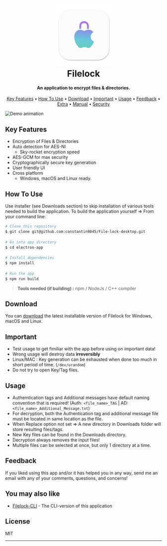
<h1 align="center">
  <br>
  <img src="https://github.com/constantin9845/File-lock-desktop/blob/main/electron-app/build/6801_1024x1024x32.png?raw=true" alt="Filelock logo" width="200"></a>
  <br>
  Filelock
  <br>
</h1>

<h4 align="center">An application to encrypt files & directories.</h4>

<p align="center">
  <a href="#key-features">Key Features</a> •
  <a href="#how-to-use">How To Use</a> •
  <a href="#download">Download</a> •
  <a href="#important">Important</a> •
  <a href="#usage">Usage</a> •
  <a href="#feedback">Feedback</a> •
  <a href="#you-may-also-like">Extra</a> •
  <a href="https://github.com/constantin9845/File-lock-desktop/blob/main/MANUAL.md">Manual</a> •
  <a href="https://github.com/constantin9845/File-lock-desktop/blob/main/SECURITY.md">Security</a>
</p>

![Demo animation](filelock-demo.gif)


## Key Features

* Encryption of Files & Directories
* Auto detection for AES-NI
  - Sky-rocket encryption speed
* AES-GCM for max security
* Cryptographically secure key generation
* User friendly UI
* Cross platform
  - Windows, macOS and Linux ready.

## How To Use

Use installer (see Downloads section) to skip installation of various tools needed to build the application. To build the application yourself => From your command line:

```bash
# Clone this repository
$ git clone git@github.com:constantin9845/File-lock-desktop.git

# Go into app directory
$ cd electron-app

# Install dependencies
$ npm install

# Run the app
$ npm run build
```

> **Tools needed (if building) :**
> npm / NodeJs / C++ compiler 


## Download

You can [download](https://github.com/constantin9845/File-lock-desktop/releases/tag/v1.0.0) the latest installable version of Filelock for Windows, macOS and Linux.

## Important

- Test usage to get fimiliar with the app before using on important data!
- Wrong usage will destroy data **irreversibly**
- Linux/MAC : Key generation can be exhausted when done too much in short period of time. (`/dev/urandom`)
- Do not try to open Key/Tag files.

## Usage

- Authemtication tags and Additional messages have default naming convention that is required! (Auth: `<file_name>_TAG` | AD: `<file_name>_Additional_Message.txt`)
- For decryption, both the Authentication tag and additional message file must be located in same location as the file.
- When Replace option not set => A new directory in Downloads folder will store resulting files/tags.
- New Key files can be found in the Downloads directory.
- Decryption always removes the input files!
- Multiple files can be selected at once, but only 1 directory at a time.

## Feedback

If you liked using this app and/or it has helped you in any way, send me an email with any of your comments, questions, and concerns!


## You may also like

- [Filelock-CLI](https://github.com/constantin9845/file-lock) - The CLI-version of this application


## License

MIT

---



